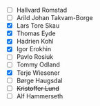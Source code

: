 - [ ] Hallvard Romstad
- [ ] Arild Johan Takvam-Borge
- [X] Lars Tore Skau
- [X] Thomas Eyde
- [X] Hadrien Kohl
- [X] Igor Erokhin
- [ ] Pavlo Rosiuk
- [ ] Tommy Odland
- [X] Terje Wiesener
- [ ] Børge Haugsdal
- [ ] ~~Kristoffer Lund~~
- [ ] Alf Hammerseth
